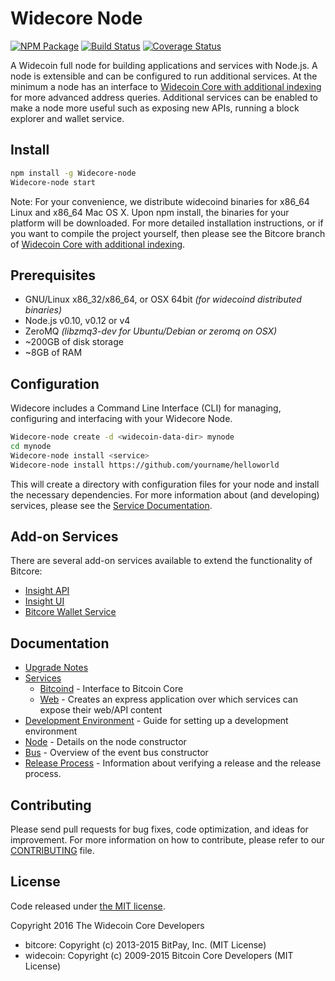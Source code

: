 Widecore Node
============

[![NPM Package](https://img.shields.io/npm/v/Widecore-node.svg?style=flat-square)](https://www.npmjs.org/package/Widecore-node)
[![Build Status](https://img.shields.io/travis/Widecoin-project/Widecore-node.svg?branch=master&style=flat-square)](https://travis-ci.org/Widecoin-project/Widecore-node)
[![Coverage Status](https://img.shields.io/coveralls/Widecoin-project/Widecore-node.svg?style=flat-square)](https://coveralls.io/r/Widecoin-project/Widecore-node)

A Widecoin full node for building applications and services with Node.js. A node is extensible and can be configured to run additional services. At the minimum a node has an interface to [Widecoin Core with additional indexing](https://github.com/Widecoin-project/Widecore-Widecoin) for more advanced address queries. Additional services can be enabled to make a node more useful such as exposing new APIs, running a block explorer and wallet service.

## Install

```bash
npm install -g Widecore-node
Widecore-node start
```

Note: For your convenience, we distribute widecoind binaries for x86_64 Linux and x86_64 Mac OS X. Upon npm install, the binaries for your platform will be downloaded. For more detailed installation instructions, or if you want to compile the project yourself, then please see the Bitcore branch of [Widecoin Core with additional indexing](https://github.com/Widecoin-project/Widecore-Widecoin).

## Prerequisites

- GNU/Linux x86_32/x86_64, or OSX 64bit *(for widecoind distributed binaries)*
- Node.js v0.10, v0.12 or v4
- ZeroMQ *(libzmq3-dev for Ubuntu/Debian or zeromq on OSX)*
- ~200GB of disk storage
- ~8GB of RAM

## Configuration

Widecore includes a Command Line Interface (CLI) for managing, configuring and interfacing with your Widecore Node.

```bash
Widecore-node create -d <widecoin-data-dir> mynode
cd mynode
Widecore-node install <service>
Widecore-node install https://github.com/yourname/helloworld
```

This will create a directory with configuration files for your node and install the necessary dependencies. For more information about (and developing) services, please see the [Service Documentation](docs/services.md).

## Add-on Services

There are several add-on services available to extend the functionality of Bitcore:

- [Insight API](https://github.com/bitpay/insight-api)
- [Insight UI](https://github.com/bitpay/insight-ui)
- [Bitcore Wallet Service](https://github.com/bitpay/bitcore-wallet-service)

## Documentation

- [Upgrade Notes](docs/upgrade.md)
- [Services](docs/services.md)
  - [Bitcoind](docs/services/widecoind.md) - Interface to Bitcoin Core
  - [Web](docs/services/web.md) - Creates an express application over which services can expose their web/API content
- [Development Environment](docs/development.md) - Guide for setting up a development environment
- [Node](docs/node.md) - Details on the node constructor
- [Bus](docs/bus.md) - Overview of the event bus constructor
- [Release Process](docs/release.md) - Information about verifying a release and the release process.

## Contributing

Please send pull requests for bug fixes, code optimization, and ideas for improvement. For more information on how to contribute, please refer to our [CONTRIBUTING](https://github.com/Widecoin-project/Widecore/blob/master/CONTRIBUTING.md) file.

## License

Code released under [the MIT license](https://github.com/Widecoin-project/Widecore-node/blob/master/LICENSE).

Copyright 2016 The Widecoin Core Developers

- bitcore: Copyright (c) 2013-2015 BitPay, Inc. (MIT License)
- widecoin: Copyright (c) 2009-2015 Bitcoin Core Developers (MIT License)
